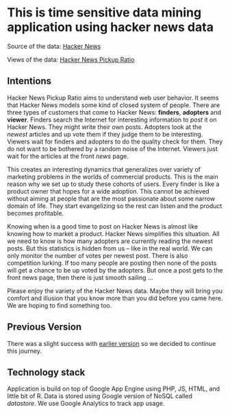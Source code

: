 
# This is time sensitive data mining application using hacker news data #

Source of the data: [Hacker News](https://news.ycombinator.com/)

Views of the data: [Hacker News Pickup Ratio](https://hnpickup.appspot.com)

## Intentions ##

Hacker News Pickup Ratio aims to understand web user behavior. It seems that Hacker News models some kind of closed system of people. There are three types of customers that come to Hacker News: <b>finders</b>, <b>adopters</b> and <b>viewer</b>. Finders search the Internet for interesting information to <i>post</i> it on Hacker News. They might write their own posts. Adopters look at the <i>newest</i> articles and up vote them if they judge them to be interesting. Viewers wait for finders and adopters to do the quality check for them. They do not want to be bothered by a random noise of the Internet. Viewers just wait for the articles at the front <i>news</i> page.

This creates an interesting dynamics that generalizes over variety of marketing problems in the worlds of commercial products. This is the main reason why we set up to study these cohorts of users. Every finder is like
a product owner that hopes for a wide adoption. This cannot be achieved without aiming at people that are the most passionate about some narrow domain of life. They start evangelizing so the rest can listen and the product becomes profitable.

Knowing when is a good time to post on Hacker News is almost like knowing how to market a product. Hacker News simplifies this situation. All we need to know is how many adopters are currently reading the newest posts.
But this statistics is hidden from us – like in the real world. We can only monitor the number of votes per newest post. There is also competition lurking. If too many people are posting then none of the posts will get a chance to be up voted by the adopters. But once a post gets to the front news page, then there is just smooth sailing ...

Please enjoy the variety of the Hacker News data. Maybe they will bring you comfort and illusion that you know more than you did before you came here. We are hoping to find something too.

## Previous Version ##

There was a slight success with [earlier version](https://github.com/entaroadun/hnpickup) so we decided to continue this journey.

## Technology stack ##

Application is build on top of Google App Engine using PHP, JS, HTML, and little bit of R. Data is stored using Google version of NoSQL called *datastore*. We use Google Analytics to track app usage.
